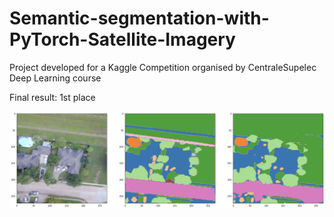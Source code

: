 # Semantic-segmentation-with-PyTorch-Satellite-Imagery
Project developed for a Kaggle Competition organised by CentraleSupelec Deep Learning course

Final result: 1st place

![Alt text](utils/segmentation_mask_example.png?raw=true "Title")
